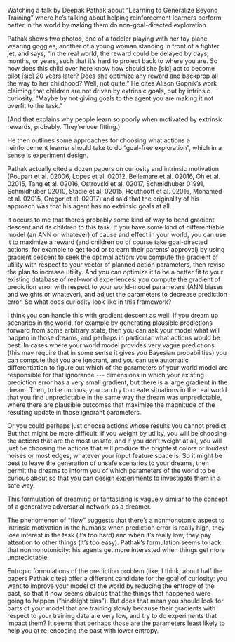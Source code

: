 Watching a talk by Deepak Pathak about “Learning to Generalize Beyond
Training” where he’s talking about helping reinforcement learners
perform better in the world by making them do non-goal-directed
exploration.

Pathak shows two photos, one of a toddler playing with her toy plane
wearing goggles, another of a young woman standing in front of a
fighter jet, and says, “In the real world, the reward could be delayed
by days, months, or years, such that it’s hard to project back to
where you are.  So how does this child over here know how should she
[sic] act to become pilot [sic] 20 years later?  Does she optimize any
reward and backprop all the way to her childhood?  Well, not quite.”
He cites Alison Gopnik’s work claiming that children are not driven by
extrinsic goals, but by intrinsic curiosity.  “Maybe by not giving
goals to the agent you are making it not overfit to the task.”

(And that explains why people learn so poorly when motivated by
extrinsic rewards, probably.  They’re overfitting.)

He then outlines some approaches for choosing what actions a
reinforcement learner should take to do “goal-free exploration”, which
in a sense is experiment design.

Pathak actually cited a dozen papers on curiosity and intrinsic
motivation (Poupart et al. 02006, Lopes et al. 02012, Bellemare et
al. 02016, Oh et al. 02015, Tang et al. 02016, Ostrovski et al. 02017,
Schmidhuber 01991, Schmidhuber 02010, Stadie et al. 02015, Houthooft
et al. 02016, Mohamed et al. 02015, Gregor et al. 02017) and said that
the originality of his approach was that his agent has no extrinsic
goals at all.

It occurs to me that there’s probably some kind of way to bend
gradient descent and its children to this task.  If you have some kind
of differentiable model (an ANN or whatever) of cause and effect in
your world, you can use it to maximize a reward (and children do of
course take goal-directed actions, for example to get food or to earn
their parents’ approval) by using gradient descent to seek the optimal
action: you compute the gradient of utility with respect to your
vector of planned action parameters, then revise the plan to increase
utility.  And you can optimize it to be a better fit to your existing
database of real-world experiences: you compute the gradient of
prediction error with respect to your world-model parameters (ANN
biases and weights or whatever), and adjust the parameters to decrease
prediction error.  So what does curiosity look like in this framework?

I think you can handle this with gradient descent as well.  If you
dream up scenarios in the world, for example by generating plausible
predictions forward from some arbitrary state, then you can ask your
model what will happen in those dreams, and perhaps in particular what
actions would be best.  In cases where your world model provides very
vague predictions (this may require that in some sense it gives you
Bayesian probabilities) you can compute that you are ignorant, and you
can use automatic differentiation to figure out which of the
parameters of your world model are responsible for that ignorance ---
dimensions in which your existing prediction error has a very small
gradient, but there is a large gradient in the dream.  Then, to be
curious, you can try to create situations in the real world that you
find unpredictable in the same way the dream was unpredictable, where
there are plausible outcomes that maximize the magnitude of the
resulting update in those ignorant parameters.

Or you could perhaps just choose actions whose results you cannot
predict.  But that might be more difficult: if you weight by utility,
you will be choosing the actions that are the most unsafe, and if you
don’t weight at all, you will just be choosing the actions that will
produce the brightest colors or loudest noises or most edges, whatever
your input feature space is.  So it might be best to leave the
generation of unsafe scenarios to your dreams, then permit the dreams
to inform you of which parameters of the world to be curious about so
that you can design experiments to investigate them in a safe way.

This formulation of dreaming or fantasizing is vaguely similar to the
concept of a generative adversarial network as a dreamer.

The phenomenon of “flow” suggests that there’s a nonmonotonic aspect
to intrinsic motivation in the humans: when prediction error is really
high, they lose interest in the task (it’s too hard) and when it’s
really low, they pay attention to other things (it’s too easy).
Pathak’s formulation seems to lack that nonmonotonicity: his agents
get more interested when things get more unpredictable.

Entropic formulations of the prediction problem (like, I think, about
half the papers Pathak cites) offer a different candidate for the goal
of curiosity: you want to improve your model of the world by reducing
the entropy of the past, so that it now seems obvious that the things
that happened were going to happen (“hindsight bias”).  But does that
mean you should look for parts of your model that are training slowly
because their gradients with respect to your training data are very
low, and try to do experiments that impact them?  It seems that
perhaps those are the parameters least likely to help you at
re-encoding the past with lower entropy.

